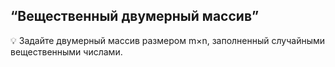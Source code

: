 ## “Вещественный двумерный массив”

💡 Задайте двумерный массив размером m×n, заполненный случайными вещественными числами.